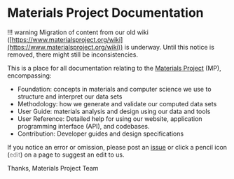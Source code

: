 # Materials Project Documentation

!!! warning
Migration of content from our old wiki
([https://www.materialsproject.org/wiki](https://www.materialsproject.org/wiki)) is underway. Until this notice is
removed, there might still be inconsistencies.

This is a place for all documentation relating to the
[Materials Project](https://materialsproject.org) (MP), encompassing:

- Foundation: concepts in materials and computer science we use to structure
  and interpret our data sets
- Methodology: how we generate and validate our computed data sets
- User Guide: materials analysis and design using our data and tools
- User Reference: Detailed help for using our website,
  application programming interface (API), and codebases.
- Contribution: Developer guides and design specifications

If you notice an error or omission, please post an [issue](https://github.com/materialsproject/docs/issues/new) or click a pencil icon
(<span class="md-icon" style="color:grey">edit</span>) on a page to suggest an
edit to us.

Thanks,
Materials Project Team
